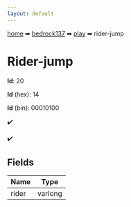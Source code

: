 ```yaml
---
layout: default
---
```


[home](/) ➡ [bedrock137](/protocol/bedrock137) ➡ [play](/protocol/bedrock137/play) ➡ rider-jump

# Rider-jump

**Id**: 20

**Id** (hex): 14

**Id** (bin): 00010100

✔️

✔️

## Fields

Name | Type
---|---
rider | varlong

